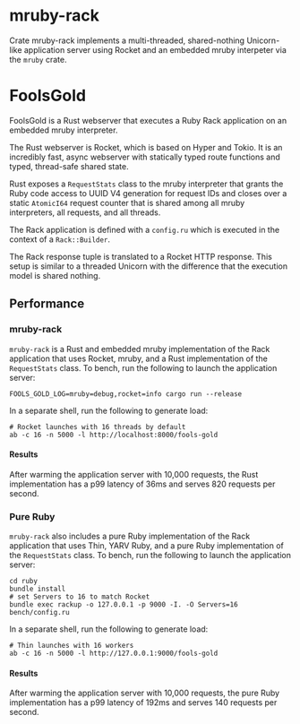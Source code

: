 # mruby-rack

Crate mruby-rack implements a multi-threaded, shared-nothing Unicorn-like
application server using Rocket and an embedded mruby interpeter via the
`mruby` crate.

# FoolsGold

FoolsGold is a Rust webserver that executes a Ruby Rack application on an
embedded mruby interpreter.

The Rust webserver is Rocket, which is based on Hyper and Tokio. It is an
incredibly fast, async webserver with statically typed route functions and
typed, thread-safe shared state.

Rust exposes a `RequestStats` class to the mruby interpreter that grants the
Ruby code access to UUID V4 generation for request IDs and closes over a static
`AtomicI64` request counter that is shared among all mruby interpreters, all
requests, and all threads.

The Rack application is defined with a `config.ru` which is executed in the
context of a `Rack::Builder`.

The Rack response tuple is translated to a Rocket HTTP response. This setup is
similar to a threaded Unicorn with the difference that the execution model is
shared nothing.

## Performance

### mruby-rack

`mruby-rack` is a Rust and embedded mruby implementation of the Rack application
that uses Rocket, mruby, and a Rust implementation of the `RequestStats` class.
To bench, run the following to launch the application server:

```console
FOOLS_GOLD_LOG=mruby=debug,rocket=info cargo run --release
```

In a separate shell, run the following to generate load:

```console
# Rocket launches with 16 threads by default
ab -c 16 -n 5000 -l http://localhost:8000/fools-gold
```

#### Results

After warming the application server with 10,000 requests, the Rust
implementation has a p99 latency of 36ms and serves 820 requests per second.

### Pure Ruby

`mruby-rack` also includes a pure Ruby implementation of the Rack application
that uses Thin, YARV Ruby, and a pure Ruby implementation of the `RequestStats`
class. To bench, run the following to launch the application server:

```console
cd ruby
bundle install
# set Servers to 16 to match Rocket
bundle exec rackup -o 127.0.0.1 -p 9000 -I. -O Servers=16 bench/config.ru
```

In a separate shell, run the following to generate load:

```console
# Thin launches with 16 workers
ab -c 16 -n 5000 -l http://127.0.0.1:9000/fools-gold
```

#### Results

After warming the application server with 10,000 requests, the pure Ruby
implementation has a p99 latency of 192ms and serves 140 requests per second.
